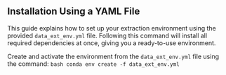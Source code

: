 ## Installation Using a YAML File

This guide explains how to set up your extraction environment using the provided `data_ext_env.yml` file. Following this command will install all required dependencies at once, giving you a ready-to-use environment.

Create and activate the environment from the `data_ext_env.yml` file using the command:
    ```bash
    conda env create -f data_ext_env.yml
    ```
